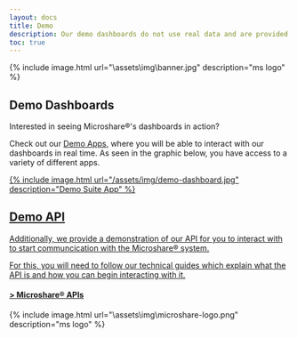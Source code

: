 ```yaml
---
layout: docs
title: Demo
description: Our demo dashboards do not use real data and are provided solely for demo purposes
toc: true
---
```


{% include image.html url="\assets\img\banner.jpg"  description="ms logo" %}


## Demo Dashboards 

Interested in seeing Microshare®'s dashboards in action? 

Check out our [Demo Apps](https://dapp.microshare.io/guest/5eaaff443d0000e446d39ff0#null), where you will be able to interact with our dashboards in real time. As seen in the graphic below, you have access to a variety of different apps. <br>

<a href="https://dapp.microshare.io/guest/5eaaff443d0000e446d39ff0#null">
    {% include image.html url="/assets/img/demo-dashboard.jpg" description="Demo Suite App" %}


## Demo API 

Additionally, we provide a demonstration of our API for you to interact with to start communcication with the Microshare® system.

For this, you will need to follow our technical guides which explain what the API is and how you can begin interacting with it.  
#### > [Microshare® APIs](../../../technical/api/quick-start)

{% include image.html url="\assets\img\microshare-logo.png"  description="ms logo" %}